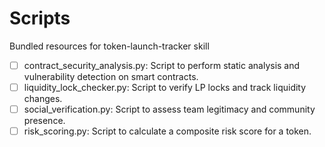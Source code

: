 # Scripts

Bundled resources for token-launch-tracker skill

- [ ] contract_security_analysis.py: Script to perform static analysis and vulnerability detection on smart contracts.
- [ ] liquidity_lock_checker.py: Script to verify LP locks and track liquidity changes.
- [ ] social_verification.py: Script to assess team legitimacy and community presence.
- [ ] risk_scoring.py: Script to calculate a composite risk score for a token.
